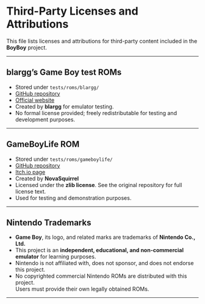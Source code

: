 # Third-Party Licenses and Attributions

This file lists licenses and attributions for third-party content included in the **BoyBoy** project.

---

## blargg’s Game Boy test ROMs

- Stored under `tests/roms/blargg/`  
- [GitHub repository](https://github.com/retrio/gb-test-roms)  
- [Official website](https://github.com/retrio/gb-test-roms)  
- Created by **blargg** for emulator testing.  
- No formal license provided; freely redistributable for testing and development purposes.

---

## GameBoyLife ROM

- Stored under `tests/roms/gameboylife/`  
- [GitHub repository](https://github.com/NovaSquirrel/GameBoyLife)
- [Itch.io page](https://novasquirrel.itch.io/conways-life-for-game-boy)
- Created by **NovaSquirrel**
- Licensed under the **zlib license**.  See the original repository for full license text.
- Used for testing and demonstration purposes.

---

## Nintendo Trademarks

- **Game Boy**, its logo, and related marks are trademarks of **Nintendo Co., Ltd.**  
- This project is an **independent, educational, and non-commercial emulator** for learning purposes.  
- Nintendo is not affiliated with, does not sponsor, and does not endorse this project.  
- No copyrighted commercial Nintendo ROMs are distributed with this project.  
  Users must provide their own legally obtained ROMs.

---
